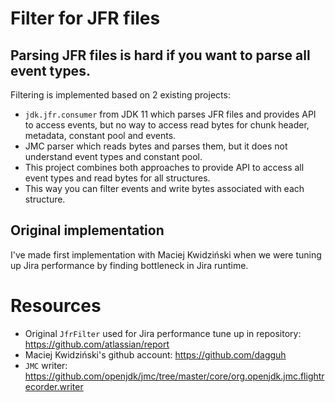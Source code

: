 # Filter for JFR files

## Parsing JFR files is hard if you want to parse all event types.
Filtering is implemented based on 2 existing projects:

- `jdk.jfr.consumer` from JDK 11 which parses JFR files and provides API to access events, but no way to access read
  bytes for chunk header, metadata, constant pool and events.
- JMC parser which reads bytes and parses them, but it does not understand event types and constant pool.
- This project combines both approaches to provide API to access all event types and read bytes for all structures.
- This way you can filter events and write bytes associated with each structure.

## Original implementation
I've made first implementation with Maciej Kwidziński when we were tuning up Jira performance by finding bottleneck in Jira runtime.

# Resources
- Original `JfrFilter` used for Jira performance tune up in repository: https://github.com/atlassian/report
- Maciej Kwidziński's github account: https://github.com/dagguh
- `JMC` writer: https://github.com/openjdk/jmc/tree/master/core/org.openjdk.jmc.flightrecorder.writer
